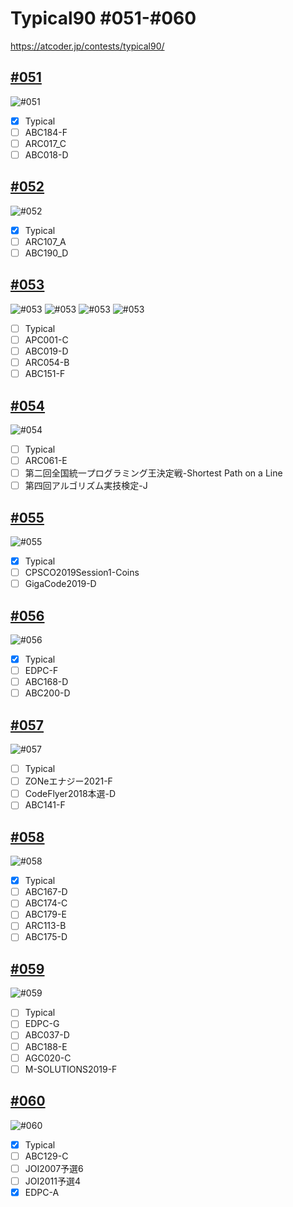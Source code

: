 # Typical90  #051-#060
https://atcoder.jp/contests/typical90/

## [#051](https://atcoder.jp/contests/typical90/tasks/typical90_ay)
![#051](https://github.com/E869120/kyopro_educational_90/blob/main/editorial/051.jpg)
- [x] Typical
- [ ] ABC184-F
- [ ] ARC017_C
- [ ] ABC018-D

## [#052](https://atcoder.jp/contests/typical90/tasks/typical90_az)
![#052](https://github.com/E869120/kyopro_educational_90/blob/main/editorial/052.jpg)
- [x] Typical
- [ ] ARC107_A
- [ ] ABC190_D

## [#053](https://atcoder.jp/contests/typical90/tasks/typical90_ba)
![#053](https://github.com/E869120/kyopro_educational_90/blob/main/editorial/053-01.jpg)
![#053](https://github.com/E869120/kyopro_educational_90/blob/main/editorial/053-02.jpg)
![#053](https://github.com/E869120/kyopro_educational_90/blob/main/editorial/053-03.jpg)
![#053](https://github.com/E869120/kyopro_educational_90/blob/main/editorial/053-04.jpg)
- [ ] Typical
- [ ] APC001-C
- [ ] ABC019-D
- [ ] ARC054-B
- [ ] ABC151-F

## [#054](https://atcoder.jp/contests/typical90/tasks/typical90_bb)
![#054](https://github.com/E869120/kyopro_educational_90/blob/main/editorial/054.jpg)
- [ ] Typical
- [ ] ARC061-E
- [ ] 第二回全国統一プログラミング王決定戦-Shortest Path on a Line
- [ ] 第四回アルゴリズム実技検定-J

## [#055](https://atcoder.jp/contests/typical90/tasks/typical90_bc)
![#055](https://github.com/E869120/kyopro_educational_90/blob/main/editorial/055.jpg)
- [x] Typical
- [ ] CPSCO2019Session1-Coins
- [ ] GigaCode2019-D

## [#056](https://atcoder.jp/contests/typical90/tasks/typical90_bd)
![#056](https://github.com/E869120/kyopro_educational_90/blob/main/editorial/056.jpg)
- [x] Typical
- [ ] EDPC-F
- [ ] ABC168-D
- [ ] ABC200-D

## [#057](https://atcoder.jp/contests/typical90/tasks/typical90_be)
![#057](https://github.com/E869120/kyopro_educational_90/blob/main/editorial/057.jpg)
- [ ] Typical
- [ ] ZONeエナジー2021-F
- [ ] CodeFlyer2018本選-D
- [ ] ABC141-F

## [#058](https://atcoder.jp/contests/typical90/tasks/typical90_bf)
![#058](https://github.com/E869120/kyopro_educational_90/blob/main/editorial/058.jpg)
- [x] Typical
- [ ] ABC167-D
- [ ] ABC174-C
- [ ] ABC179-E
- [ ] ARC113-B
- [ ] ABC175-D

## [#059](https://atcoder.jp/contests/typical90/tasks/typical90_bg)
![#059](https://github.com/E869120/kyopro_educational_90/blob/main/editorial/059-01.jpg)
- [ ] Typical
- [ ] EDPC-G
- [ ] ABC037-D
- [ ] ABC188-E
- [ ] AGC020-C
- [ ] M-SOLUTIONS2019-F

## [#060](https://atcoder.jp/contests/typical90/tasks/typical90_bh)
![#060](https://github.com/E869120/kyopro_educational_90/blob/main/editorial/060.jpg)
- [x] Typical
- [ ] ABC129-C
- [ ] JOI2007予選6
- [ ] JOI2011予選4
- [x] EDPC-A

